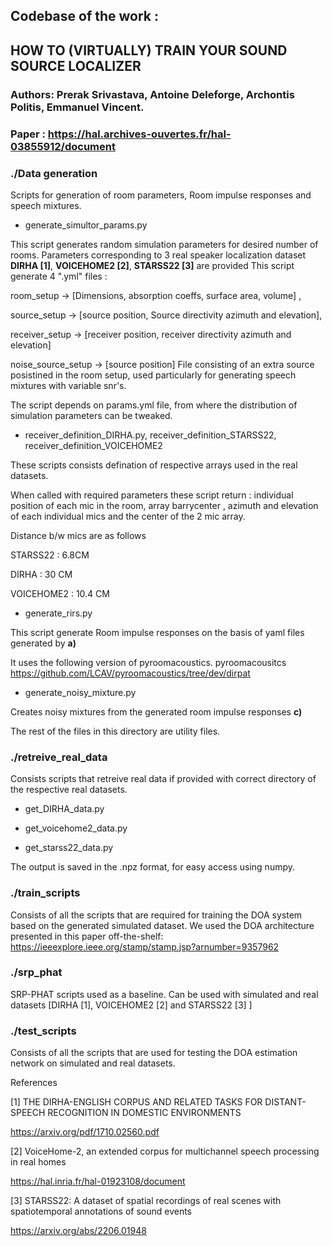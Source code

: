 ## Codebase of the work : 
## HOW TO (VIRTUALLY) TRAIN YOUR SOUND SOURCE LOCALIZER 
### Authors: Prerak Srivastava, Antoine Deleforge, Archontis Politis, Emmanuel Vincent.
### Paper :  https://hal.archives-ouvertes.fr/hal-03855912/document

### ./Data generation  

Scripts for generation of room parameters, Room impulse responses and speech mixtures.

- generate_simultor_params.py 

This script generates random simulation parameters for desired number of rooms.
Parameters corresponding to 3 real speaker localization dataset **DIRHA [1]**, **VOICEHOME2 [2]**, **STARSS22 [3]** are provided 
This script generate 4 ".yml" files : 

room_setup -> [Dimensions, absorption coeffs, surface area, volume] , 

source_setup -> [source position, Source directivity azimuth and elevation], 

receiver_setup -> [receiver position, receiver directivity azimuth and elevation] 

noise_source_setup -> [source position] File consisting of an extra source posistined in the room setup, used particularly for generating speech mixtures with variable snr's.

The script depends on params.yml file, from where the distribution of simulation parameters can be tweaked.

- receiver_definition_DIRHA.py, receiver_definition_STARSS22, receiver_definition_VOICEHOME2

These scripts consists defination of respective arrays used in the real datasets.

When called with required parameters these script return : individual position of each mic in the room, array barrycenter , azimuth and elevation of each individual mics and the center of the 2 mic array.

Distance b/w mics are as follows 

STARSS22 : 6.8CM  

DIRHA : 30 CM

VOICEHOME2 : 10.4 CM 

- generate_rirs.py

This script generate Room impulse responses on the basis of yaml files generated by **a)**

It uses the following version of pyroomacoustics. pyroomacousitcs  https://github.com/LCAV/pyroomacoustics/tree/dev/dirpat

- generate_noisy_mixture.py

Creates noisy mixtures from the generated room impulse responses **c)**

 The rest of the files in this directory are utility files.

### ./retreive_real_data 

Consists scripts that retreive real data if provided with correct directory of the respective real datasets.

- get_DIRHA_data.py

- get_voicehome2_data.py

- get_starss22_data.py

The output is saved in the .npz format, for easy access using numpy.

### ./train_scripts

Consists of all the scripts that are required for training the DOA system based on the generated simulated dataset. 
We used the DOA architecture presented in this paper off-the-shelf: https://ieeexplore.ieee.org/stamp/stamp.jsp?arnumber=9357962


### ./srp_phat 

SRP-PHAT scripts used as a baseline.
Can be used with simulated and real datasets [DIRHA [1], VOICEHOME2 [2] and STARSS22 [3] ]


### ./test_scripts 

Consists of all the scripts that are used for testing the DOA estimation network on simulated and real datasets.


References 

[1] THE DIRHA-ENGLISH CORPUS AND RELATED TASKS FOR DISTANT-SPEECH RECOGNITION IN DOMESTIC ENVIRONMENTS 

https://arxiv.org/pdf/1710.02560.pdf

[2] VoiceHome-2, an extended corpus for multichannel speech processing in real homes

https://hal.inria.fr/hal-01923108/document

[3] STARSS22: A dataset of spatial recordings of real scenes with spatiotemporal annotations of sound events

https://arxiv.org/abs/2206.01948
 
